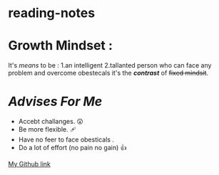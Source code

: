 # reading-notes
# Growth Mindset :
 It's *means* to be :
 1.an intelligent
 2.tallanted person who can face any problem and overcome obestecals it's the **_contrast_** of ~~fixed mindsit~~.
 
 # ***Advises For Me*** 
- Accebt challanges. 😲
 - Be more flexible. 🩹
 - Have no feer to face obesticals .
 - Do a lot of effort (no pain no gain)  👍  
 
 [My Github link](https://github.com/suadtalafha)
